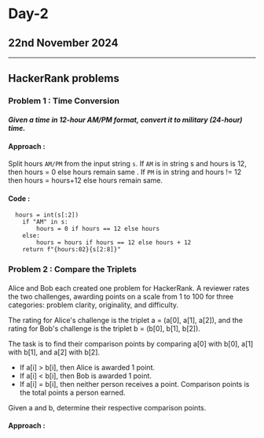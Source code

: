 # Day-2
## 22nd November 2024
----
## HackerRank problems

### Problem 1 : Time Conversion
#### 
***Given a time in 12-hour AM/PM format, convert it to military (24-hour) time.***
#### Approach :
Split hours `AM/PM` from the input string `s`. If `AM` is in string s and hours is 12, then hours = 0 else hours remain same . If `PM` is in string and hours != 12 then hours = hours+12 else hours remain same.
#### Code :
```
  hours = int(s[:2])
    if "AM" in s:
        hours = 0 if hours == 12 else hours
    else:
        hours = hours if hours == 12 else hours + 12
    return f"{hours:02}{s[2:8]}"
```
### Problem 2 : Compare the Triplets
####
Alice and Bob each created one problem for HackerRank. A reviewer rates the two challenges, awarding points on a scale from 1 to 100 for three categories: problem clarity, originality, and difficulty.

The rating for Alice's challenge is the triplet a = (a[0], a[1], a[2]), and the rating for Bob's challenge is the triplet b = (b[0], b[1], b[2]).

The task is to find their comparison points by comparing a[0] with b[0], a[1] with b[1], and a[2] with b[2].

- If a[i] > b[i], then Alice is awarded 1 point.
- If a[i] < b[i], then Bob is awarded 1 point.
- If a[i] = b[i], then neither person receives a point.
Comparison points is the total points a person earned.

Given a and b, determine their respective comparison points.
#### Approach :

####
